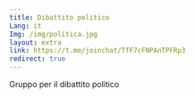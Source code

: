 ```yaml
---
title: Dibattito politico
Lang: it
Img: /img/politica.jpg
layout: extra
link: https://t.me/joinchat/TfF7cFNPAnTPFRp3
redirect: true
---
```

Gruppo per il dibattito politico